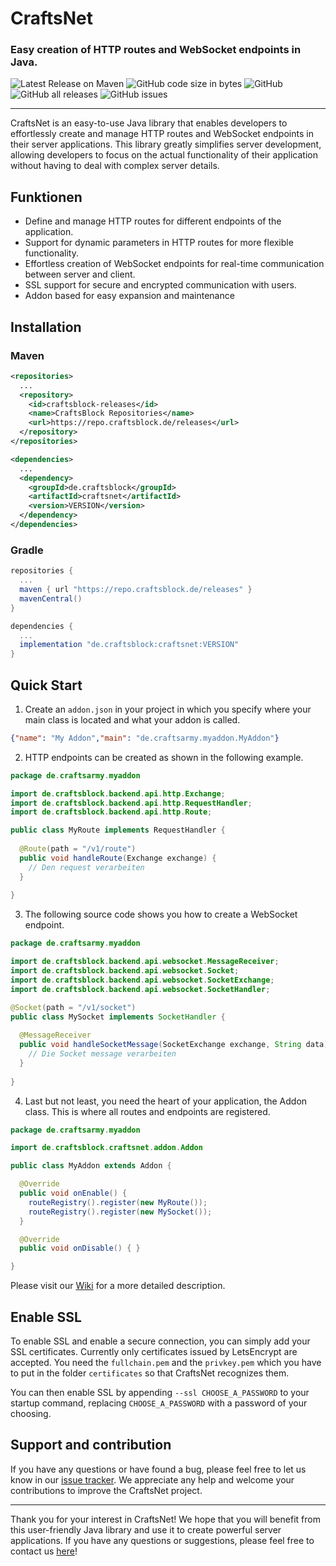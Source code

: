 # CraftsNet 
### Easy creation of HTTP routes and WebSocket endpoints in Java.

![Latest Release on Maven](https://repo.craftsblock.de/api/badge/latest/releases/de/craftsblock/craftsnet?color=40c14a&name=CraftsNet&prefix=v)
![GitHub code size in bytes](https://img.shields.io/github/languages/code-size/CrAfTsArMy/CraftsNet)
![GitHub](https://img.shields.io/github/license/CrAfTsArMy/CraftsNet)
![GitHub all releases](https://img.shields.io/github/downloads/CrAfTsArMy/CraftsNet/total)
![GitHub issues](https://img.shields.io/github/issues-raw/CrAfTsArMy/CraftsNet)

---

CraftsNet is an easy-to-use Java library that enables developers to effortlessly create and manage HTTP routes and WebSocket endpoints in their server applications. This library greatly simplifies server development, allowing developers to focus on the actual functionality of their application without having to deal with complex server details.

## Funktionen

- Define and manage HTTP routes for different endpoints of the application.
- Support for dynamic parameters in HTTP routes for more flexible functionality.
- Effortless creation of WebSocket endpoints for real-time communication between server and client.
- SSL support for secure and encrypted communication with users.
- Addon based for easy expansion and maintenance

## Installation

### Maven
```xml
<repositories>
  ...
  <repository>
    <id>craftsblock-releases</id>
    <name>CraftsBlock Repositories</name>
    <url>https://repo.craftsblock.de/releases</url>
  </repository>
</repositories>
```
```xml
<dependencies>
  ...
  <dependency>
    <groupId>de.craftsblock</groupId>
    <artifactId>craftsnet</artifactId>
    <version>VERSION</version>
  </dependency>
</dependencies>
```

### Gradle
```gradle
repositories {
  ...
  maven { url "https://repo.craftsblock.de/releases" }
  mavenCentral()
}
```
```gradle
dependencies {
  ...
  implementation "de.craftsblock:craftsnet:VERSION"
}
```

## Quick Start

1. Create an `addon.json` in your project in which you specify where your main class is located and what your addon is called.
```json
{"name": "My Addon","main": "de.craftsarmy.myaddon.MyAddon"}
```

2. HTTP endpoints can be created as shown in the following example.
```java
package de.craftsarmy.myaddon

import de.craftsblock.backend.api.http.Exchange;
import de.craftsblock.backend.api.http.RequestHandler;
import de.craftsblock.backend.api.http.Route;

public class MyRoute implements RequestHandler {
    
  @Route(path = "/v1/route")
  public void handleRoute(Exchange exchange) {
    // Den request verarbeiten
  }
    
}
```

3. The following source code shows you how to create a WebSocket endpoint.
```java
package de.craftsarmy.myaddon

import de.craftsblock.backend.api.websocket.MessageReceiver;
import de.craftsblock.backend.api.websocket.Socket;
import de.craftsblock.backend.api.websocket.SocketExchange;
import de.craftsblock.backend.api.websocket.SocketHandler;

@Socket(path = "/v1/socket")
public class MySocket implements SocketHandler {
    
  @MessageReceiver
  public void handleSocketMessage(SocketExchange exchange, String data) {
    // Die Socket message verarbeiten
  }
    
}
```

4. Last but not least, you need the heart of your application, the Addon class. This is where all routes and endpoints are registered.
```java
package de.craftsarmy.myaddon

import de.craftsblock.craftsnet.addon.Addon

public class MyAddon extends Addon {

  @Override
  public void onEnable() {
    routeRegistry().register(new MyRoute());
    routeRegistry().register(new MySocket());
  }

  @Override
  public void onDisable() { }

}
```

Please visit our [Wiki](https://github.com/CrAfTsArMy/CraftsNet/wiki) for a more detailed description.

## Enable SSL
To enable SSL and enable a secure connection, you can simply add your SSL certificates. Currently only certificates issued by LetsEncrypt are accepted. You need the `fullchain.pem` and the `privkey.pem` which you have to put in the folder `certificates` so that CraftsNet recognizes them.

You can then enable SSL by appending `--ssl CHOOSE_A_PASSWORD` to your startup command, replacing `CHOOSE_A_PASSWORD` with a password of your choosing.

## Support and contribution
If you have any questions or have found a bug, please feel free to let us know in our [issue tracker](https://github.com/CrAfTsArMy/CraftsNet/issues). We appreciate any help and welcome your contributions to improve the CraftsNet project.

---

Thank you for your interest in CraftsNet! We hope that you will benefit from this user-friendly Java library and use it to create powerful server applications. If you have any questions or suggestions, please feel free to contact us [here](https://dc.craftsblock.de)! 
